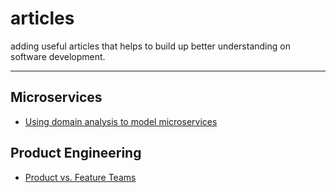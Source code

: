 # articles

adding useful articles that helps to build up better understanding on software development.

---

## Microservices

- [Using domain analysis to model microservices](https://docs.microsoft.com/en-us/azure/architecture/microservices/model/domain-analysis)

## Product Engineering

- [Product vs. Feature Teams](https://svpg.com/product-vs-feature-teams/)
